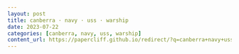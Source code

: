 ```yaml
---
layout: post
title: canberra · navy · uss · warship
date: 2023-07-22
categories: [canberra, navy, uss, warship]
content_url: https://papercliff.github.io/redirect/?q=canberra+navy+uss+warship&tbs=cdr:1,cd_min:7/21/2023,cd_max:7/23/2023
---
```

